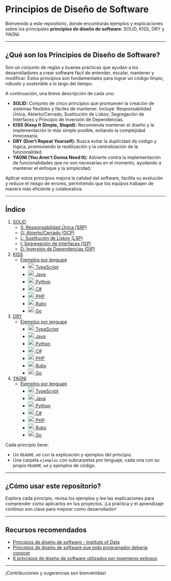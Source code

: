 # Principios de Diseño de Software

Bienvenido a este repositorio, donde encontrarás ejemplos y explicaciones sobre los principales **principios de diseño de software**: SOLID, KISS, DRY y YAGNI.

---

## ¿Qué son los Principios de Diseño de Software?

Son un conjunto de reglas y buenas prácticas que ayudan a los desarrolladores a crear software fácil de entender, escalar, mantener y modificar. Estos principios son fundamentales para lograr un código limpio, robusto y sostenible a lo largo del tiempo.

A continuación, una breve descripción de cada uno:

- **SOLID:** Conjunto de cinco principios que promueven la creación de sistemas flexibles y fáciles de mantener. Incluye: Responsabilidad Única, Abierto/Cerrado, Sustitución de Liskov, Segregación de Interfaces y Principio de Inversión de Dependencias.
- **KISS (Keep It Simple, Stupid):** Recomienda mantener el diseño y la implementación lo más simple posible, evitando la complejidad innecesaria.
- **DRY (Don't Repeat Yourself):** Busca evitar la duplicidad de código y lógica, promoviendo la reutilización y la centralización de la funcionalidad.
- **YAGNI (You Aren't Gonna Need It):** Advierte contra la implementación de funcionalidades que no son necesarias en el momento, ayudando a mantener el enfoque y la simplicidad.

Aplicar estos principios mejora la calidad del software, facilita su evolución y reduce el riesgo de errores, permitiendo que los equipos trabajen de manera más eficiente y colaborativa.

---

## Índice

1. [SOLID](solid/README.md)
   - [S: Responsabilidad Única (SRP)](solid/s/README.md)
   - [O: Abierto/Cerrado (OCP)](solid/o/README.md)
   - [L: Sustitución de Liskov (LSP)](solid/l/README.md)
   - [I: Segregación de Interfaces (ISP)](solid/i/README.md)
   - [D: Inversión de Dependencias (DIP)](solid/d/README.md)
2. [KISS](kiss/README.md)
   - [Ejemplos por lenguaje](kiss/ejemplos/README.md)
     - [<img src="https://cdn.jsdelivr.net/gh/devicons/devicon/icons/typescript/typescript-original.svg" width="20"/> TypeScript](kiss/ejemplos/typescript/README.md)
     - [<img src="https://cdn.jsdelivr.net/gh/devicons/devicon/icons/java/java-original.svg" width="20"/> Java](kiss/ejemplos/java/README.md)
     - [<img src="https://cdn.jsdelivr.net/gh/devicons/devicon/icons/python/python-original.svg" width="20"/> Python](kiss/ejemplos/python/README.md)
     - [<img src="https://cdn.jsdelivr.net/gh/devicons/devicon/icons/csharp/csharp-original.svg" width="20"/> C#](kiss/ejemplos/csharp/README.md)
     - [<img src="https://cdn.jsdelivr.net/gh/devicons/devicon/icons/php/php-original.svg" width="20"/> PHP](kiss/ejemplos/php/README.md)
     - [<img src="https://cdn.jsdelivr.net/gh/devicons/devicon/icons/ruby/ruby-original.svg" width="20"/> Ruby](kiss/ejemplos/ruby/README.md)
     - [<img src="https://cdn.jsdelivr.net/gh/devicons/devicon/icons/go/go-original.svg" width="20"/> Go](kiss/ejemplos/go/README.md)
3. [DRY](dry/README.md)
   - [Ejemplos por lenguaje](dry/ejemplos/README.md)
     - [<img src="https://cdn.jsdelivr.net/gh/devicons/devicon/icons/typescript/typescript-original.svg" width="20"/> TypeScript](dry/ejemplos/typescript/README.md)
     - [<img src="https://cdn.jsdelivr.net/gh/devicons/devicon/icons/java/java-original.svg" width="20"/> Java](dry/ejemplos/java/README.md)
     - [<img src="https://cdn.jsdelivr.net/gh/devicons/devicon/icons/python/python-original.svg" width="20"/> Python](dry/ejemplos/python/README.md)
     - [<img src="https://cdn.jsdelivr.net/gh/devicons/devicon/icons/csharp/csharp-original.svg" width="20"/> C#](dry/ejemplos/csharp/README.md)
     - [<img src="https://cdn.jsdelivr.net/gh/devicons/devicon/icons/php/php-original.svg" width="20"/> PHP](dry/ejemplos/php/README.md)
     - [<img src="https://cdn.jsdelivr.net/gh/devicons/devicon/icons/ruby/ruby-original.svg" width="20"/> Ruby](dry/ejemplos/ruby/README.md)
     - [<img src="https://cdn.jsdelivr.net/gh/devicons/devicon/icons/go/go-original.svg" width="20"/> Go](dry/ejemplos/go/README.md)
4. [YAGNI](yagni/README.md)
   - [Ejemplos por lenguaje](yagni/ejemplos/README.md)
     - [<img src="https://cdn.jsdelivr.net/gh/devicons/devicon/icons/typescript/typescript-original.svg" width="20"/> TypeScript](yagni/ejemplos/typescript/README.md)
     - [<img src="https://cdn.jsdelivr.net/gh/devicons/devicon/icons/java/java-original.svg" width="20"/> Java](yagni/ejemplos/java/README.md)
     - [<img src="https://cdn.jsdelivr.net/gh/devicons/devicon/icons/python/python-original.svg" width="20"/> Python](yagni/ejemplos/python/README.md)
     - [<img src="https://cdn.jsdelivr.net/gh/devicons/devicon/icons/csharp/csharp-original.svg" width="20"/> C#](yagni/ejemplos/csharp/README.md)
     - [<img src="https://cdn.jsdelivr.net/gh/devicons/devicon/icons/php/php-original.svg" width="20"/> PHP](yagni/ejemplos/php/README.md)
     - [<img src="https://cdn.jsdelivr.net/gh/devicons/devicon/icons/ruby/ruby-original.svg" width="20"/> Ruby](yagni/ejemplos/ruby/README.md)
     - [<img src="https://cdn.jsdelivr.net/gh/devicons/devicon/icons/go/go-original.svg" width="20"/> Go](yagni/ejemplos/go/README.md)

Cada principio tiene:

- Un `README.md` con la explicación y ejemplos del principio.
- Una carpeta `ejemplos` con subcarpetas por lenguaje, cada una con su propio `README.md` y ejemplos de código.

---

## ¿Cómo usar este repositorio?

Explora cada principio, revisa los ejemplos y lee las explicaciones para comprender cómo aplicarlos en tus proyectos. ¡La práctica y el aprendizaje continuo son clave para mejorar como desarrollador!

---

## Recursos recomendados

- [Principios de diseño de software - Institute of Data](https://www.institutedata.com/blog/software-design-principles-creating-improved-system-designs/)
- [Principios de diseño de software que todo programador debería conocer](https://medium.com/@peterlee2068/software-design-principles-every-programmer-should-know-c164a83c6f87)
- [6 principios de diseño de software utilizados por ingenieros exitosos](https://swimm.io/learn/system-design/6-software-design-principles-used-by-successful-engineers)

---

¡Contribuciones y sugerencias son bienvenidas!
